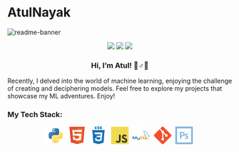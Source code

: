 # AtulNayak

![readme-banner](https://user-images.githubusercontent.com/125909401/225775247-108394f3-4e22-4cad-a713-687754460d15.jpg)


<div align="center">
<a href="https://www.linkedin.com/in/ullal-atul-nayak/"><img src="https://img.shields.io/badge/LinkedIn-d3f6e9?style=for-the-badge&labelColor=555555&logo=linkedin&logoColor=white" /></a>
<a href="https://nayakatul.github.io/Mywebpage/"><img src="https://img.shields.io/badge/website-d3f6e9?style=for-the-badge&labelColor=555555&logo=About.me&logoColor=white" /></a>
<a href="mailto:nayakatul1k999@gmail.com"><img src="https://img.shields.io/badge/Gmail-d3f6e9?style=for-the-badge&labelColor=555555&logo=gmail&logoColor=white" /></a>
<h3>Hi, I’m Atul! 🏻‍♂️👋</h3>
</div>

Recently, I delved into the world of machine learning, enjoying the challenge of creating and deciphering models. Feel free to explore my projects that showcase my ML adventures. Enjoy!

### My Tech Stack:
<div align="center">
  <img src="https://github.com/devicons/devicon/blob/master/icons/python/python-original.svg" alt="Python" width="40" height="40"/>&nbsp;
<!--   <img src="https://cdn.jsdelivr.net/gh/devicons/devicon/icons/pandas/pandas-original.svg" alt="Pandas" width="40" height="40"/>&nbsp;
  <img src="https://raw.githubusercontent.com/simple-icons/simple-icons/develop/icons/tableau.svg" alt="Tableau" width="40" height="40"/>&nbsp; -->
  <img src="https://github.com/devicons/devicon/blob/master/icons/html5/html5-original.svg" alt="HTML" width="40" height="40"/>&nbsp;
  <img src="https://github.com/devicons/devicon/blob/master/icons/css3/css3-plain-wordmark.svg" alt="CSS" width="40" height="40"/>&nbsp;
  <img src="https://github.com/devicons/devicon/blob/master/icons/javascript/javascript-original.svg" alt="JavaScript" width="40" height="40"/>&nbsp;
  <img src="https://github.com/devicons/devicon/blob/master/icons/mysql/mysql-original-wordmark.svg" alt="MySQL" width="40" height="40"/>&nbsp;
  <img src="https://github.com/devicons/devicon/blob/master/icons/git/git-plain.svg" alt="Git" width="40" height="40"/>&nbsp;
  <img src="https://github.com/devicons/devicon/blob/master/icons/photoshop/photoshop-line.svg" alt="Adobe Photoshop" width="40" height="40"/>
</div>
